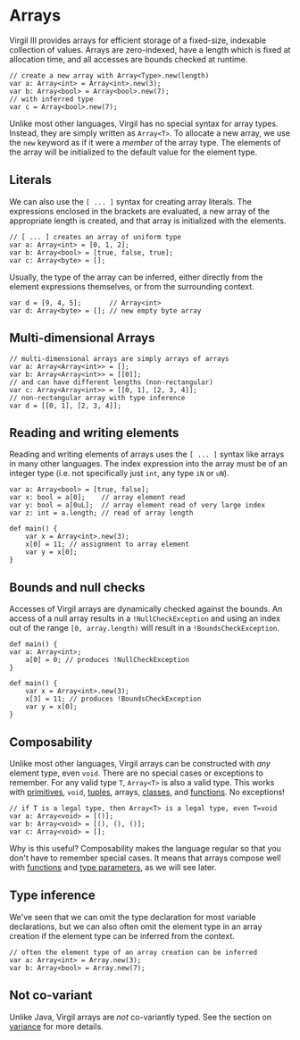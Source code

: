 # Arrays #

Virgil III provides arrays for efficient storage of a fixed-size, indexable collection of values. Arrays are zero-indexed, have a length which is fixed at allocation time, and all accesses are bounds checked at runtime.

```
// create a new array with Array<Type>.new(length)
var a: Array<int> = Array<int>.new(3);
var b: Array<bool> = Array<bool>.new(7);
// with inferred type
var c = Array<bool>.new(7);
```

Unlike most other languages, Virgil has no special syntax for array types. Instead, they are simply written as `Array<T>`. To allocate a new array, we use the `new` keyword as if it were a _member_ of the array type. The elements of the array will be initialized to the default value for the element type.

## Literals ##

We can also use the `[ ... ]` syntax for creating array literals. The expressions enclosed in the brackets are evaluated, a new array of the appropriate length is created, and that array is initialized with the elements.

```
// [ ... ] creates an array of uniform type
var a: Array<int> = [0, 1, 2];
var b: Array<bool> = [true, false, true];
var c: Array<byte> = [];
```

Usually, the type of the array can be inferred, either directly from the element expressions themselves, or from the surrounding context.

```
var d = [9, 4, 5];       // Array<int>
var d: Array<byte> = []; // new empty byte array
```

## Multi-dimensional Arrays ##

```
// multi-dimensional arrays are simply arrays of arrays
var a: Array<Array<int>> = [];
var b: Array<Array<int>> = [[0]];
// and can have different lengths (non-rectangular)
var c: Array<Array<int>> = [[0, 1], [2, 3, 4]];
// non-rectangular array with type inference
var d = [[0, 1], [2, 3, 4]];
```

## Reading and writing elements ##

Reading and writing elements of arrays uses the `[ ... ]` syntax like arrays in many other languages. The index expression into the array must be of an integer type (i.e. not specifically just `int`, any type `iN` or `uN`).

```
var a: Array<bool> = [true, false];
var x: bool = a[0];    // array element read
var y: bool = a[0uL];  // array element read of very large index
var z: int = a.length; // read of array length
```

```
def main() {
    var x = Array<int>.new(3);
    x[0] = 11; // assignment to array element
    var y = x[0];
}
```

## Bounds and null checks ##

Accesses of Virgil arrays are dynamically checked against the bounds. An access of a null array results in a `!NullCheckException` and using an index out of the range `[0, array.length)` will result in a `!BoundsCheckException`.

```
def main() {
var a: Array<int>;
    a[0] = 0; // produces !NullCheckException
}
```

```
def main() {
    var x = Array<int>.new(3);
    x[3] = 11; // produces !BoundsCheckException
    var y = x[0];
}
```

## Composability ##

Unlike most other languages, Virgil arrays can be constructed with _any_ element type, even `void`. There are no special cases or exceptions to remember. For any valid type `T`, `Array<T>` is also a valid type. This works with [primitives](TutorialPrimitives.md), `void`, [tuples](TutorialTuples.md), arrays, [classes](TutorialClasses.md), and [functions](TutorialFunctions.md). No exceptions!

```
// if T is a legal type, then Array<T> is a legal type, even T=void
var a: Array<void> = [()];
var b: Array<void> = [(), (), ()];
var c: Array<void> = [];
```

Why is this useful? Composability makes the language regular so that you don't have to remember special cases. It means that arrays compose well with [functions](TutorialFunctions.md) and [type parameters](TutorialTypeparams.md), as we will see later.

## Type inference ##

We've seen that we can omit the type declaration for most variable declarations, but we can also often omit the element type in an array creation if the element type can be inferred from the context.

```
// often the element type of an array creation can be inferred
var a: Array<int> = Array.new(3);
var b: Array<bool> = Array.new(7);
```

## Not co-variant ##

Unlike Java, Virgil arrays are _not_ co-variantly typed. See the section on [variance](TutorialVariance.md) for more details.
